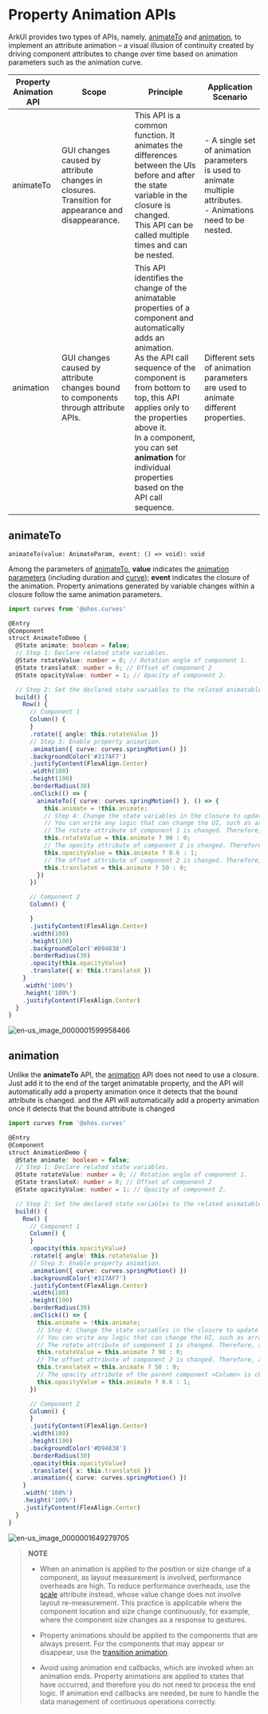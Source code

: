 # Property Animation APIs


ArkUI provides two types of APIs, namely, [animateTo](../reference/apis-arkui/arkui-ts/ts-explicit-animation.md) and [animation](../reference/apis-arkui/arkui-ts/ts-animatorproperty.md), to implement an attribute animation – a visual illusion of continuity created by driving component attributes to change over time based on animation parameters such as the animation curve.


| Property Animation API| Scope| Principle| Application Scenario|
| -------- | -------- | -------- | -------- |
| animateTo | GUI changes caused by attribute changes in closures.<br>Transition for appearance and disappearance.| This API is a common function. It animates the differences between the UIs before and after the state variable in the closure is changed.<br>This API can be called multiple times and can be nested. | - A single set of animation parameters is used to animate multiple attributes.<br>- Animations need to be nested. |
| animation | GUI changes caused by attribute changes bound to components through attribute APIs.| This API identifies the change of the animatable properties of a component and automatically adds an animation.<br>As the API call sequence of the component is from bottom to top, this API applies only to the properties above it.<br>In a component, you can set **animation** for individual properties based on the API call sequence.| Different sets of animation parameters are used to animate different properties.|

## animateTo


```
animateTo(value: AnimateParam, event: () => void): void
```

Among the parameters of [animateTo](../reference/apis-arkui/arkui-ts/ts-explicit-animation.md), **value** indicates the [animation parameters](../reference/apis-arkui/arkui-ts/ts-explicit-animation.md#animateparam) (including duration and [curve](../reference/apis-arkui/js-apis-curve.md#curve)); **event** indicates the closure of the animation. Property animations generated by variable changes within a closure follow the same animation parameters.


```ts
import curves from '@ohos.curves'

@Entry
@Component
struct AnimateToDemo {
  @State animate: boolean = false;
  // Step 1: Declare related state variables.
  @State rotateValue: number = 0; // Rotation angle of component 1.
  @State translateX: number = 0; // Offset of component 2
  @State opacityValue: number = 1; // Opacity of component 2.

  // Step 2: Set the declared state variables to the related animatable property APIs.
  build() {
    Row() {
      // Component 1
      Column() {
      }
      .rotate({ angle: this.rotateValue })
      // Step 3: Enable property animation.
      .animation({ curve: curves.springMotion() })
      .backgroundColor('#317AF7')
      .justifyContent(FlexAlign.Center)
      .width(100)
      .height(100)
      .borderRadius(30)
      .onClick(() => {
        animateTo({ curve: curves.springMotion() }, () => {
          this.animate = !this.animate;
          // Step 4: Change the state variables in the closure to update the UI.
          // You can write any logic that can change the UI, such as array adding and visibility control. The system detects the differences between the new UI and the previous UI and adds animations for the differences.
          // The rotate attribute of component 1 is changed. Therefore, a rotate animation is added to component 1.
          this.rotateValue = this.animate ? 90 : 0;
          // The opacity attribute of component 2 is changed. Therefore, an opacity animation is added to component 2.
          this.opacityValue = this.animate ? 0.6 : 1;
          // The offset attribute of component 2 is changed. Therefore, an offset animation is added to component 2.
          this.translateX = this.animate ? 50 : 0;
        })
      })

      // Component 2
      Column() {

      }
      .justifyContent(FlexAlign.Center)
      .width(100)
      .height(100)
      .backgroundColor('#D94838')
      .borderRadius(30)
      .opacity(this.opacityValue)
      .translate({ x: this.translateX })
    }
    .width('100%')
    .height('100%')
    .justifyContent(FlexAlign.Center)
  }
}
```

![en-us_image_0000001599958466](figures/en-us_image_0000001599958466.gif)


## animation

Unlike the **animateTo** API, the [animation](../reference/apis-arkui/arkui-ts/ts-animatorproperty.md) API does not need to use a closure. Just add it to the end of the target animatable property, and the API will automatically add a property animation once it detects that the bound attribute is changed. and the API will automatically add a property animation once it detects that the bound attribute is changed


```ts
import curves from '@ohos.curves'

@Entry
@Component
struct AnimationDemo {
  @State animate: boolean = false;
  // Step 1: Declare related state variables.
  @State rotateValue: number = 0; // Rotation angle of component 1.
  @State translateX: number = 0; // Offset of component 2
  @State opacityValue: number = 1; // Opacity of component 2.

  // Step 2: Set the declared state variables to the related animatable property APIs.
  build() {
    Row() {
      // Component 1
      Column() {
      }
      .opacity(this.opacityValue)
      .rotate({ angle: this.rotateValue })
      // Step 3: Enable property animation.
      .animation({ curve: curves.springMotion() })
      .backgroundColor('#317AF7')
      .justifyContent(FlexAlign.Center)
      .width(100)
      .height(100)
      .borderRadius(30)
      .onClick(() => {
        this.animate = !this.animate;
        // Step 4: Change the state variables in the closure to update the UI.
        // You can write any logic that can change the UI, such as array adding and visibility control. The system detects the differences between the new UI and the previous UI and adds animations for the differences.
        // The rotate attribute of component 1 is changed. Therefore, a rotate animation is added to component 1.
        this.rotateValue = this.animate ? 90 : 0;
        // The offset attribute of component 2 is changed. Therefore, an offset animation is added to component 2.
        this.translateX = this.animate ? 50 : 0;
        // The opacity attribute of the parent component <Column> is changed, which results in an opacity change of its child components. Therefore, opacity animations are added to <Column> and its child components.
        this.opacityValue = this.animate ? 0.6 : 1;
      })

      // Component 2
      Column() {
      }
      .justifyContent(FlexAlign.Center)
      .width(100)
      .height(100)
      .backgroundColor('#D94838')
      .borderRadius(30)
      .opacity(this.opacityValue)
      .translate({ x: this.translateX })
      .animation({ curve: curves.springMotion() })
    }
    .width('100%')
    .height('100%')
    .justifyContent(FlexAlign.Center)
  }
}
```

![en-us_image_0000001649279705](figures/en-us_image_0000001649279705.gif)

> **NOTE**
> - When an animation is applied to the position or size change of a component, as layout measurement is involved, performance overheads are high. To reduce performance overheads, use the [scale](../reference/apis-arkui/arkui-ts/ts-universal-attributes-transformation.md) attribute instead, whose value change does not involve layout re-measurement. This practice is applicable where the component location and size change continuously, for example, where the component size changes as a response to gestures.
> 
> - Property animations should be applied to the components that are always present. For the components that may appear or disappear, use the [transition animation](arkts-transition-overview.md).
> 
> - Avoid using animation end callbacks, which are invoked when an animation ends. Property animations are applied to states that have occurred, and therefore you do not need to process the end logic. If animation end callbacks are needed, be sure to handle the data management of continuous operations correctly.
